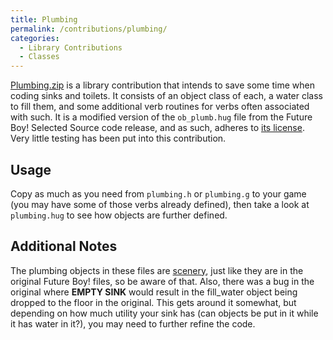 ```yaml
---
title: Plumbing
permalink: /contributions/plumbing/
categories: 
  - Library Contributions
  - Classes
---
```


[Plumbing.zip](http://roody.gerynarsabode.org/hbe/plumbing.zip) is a
library contribution that intends to save some time when coding sinks
and toilets. It consists of an object class of each, a water class to
fill them, and some additional verb routines for verbs often associated
with such. It is a modified version of the `ob_plumb.hug` file from the
Future Boy! Selected Source code release, and as such, adheres to 
[its license](misc/future-boy-license/).
Very little testing has been put into this contribution.

## Usage

Copy as much as you need from `plumbing.h` or `plumbing.g` to your game
(you may have some of those verbs already defined), then take a look at
`plumbing.hug` to see how objects are further defined.

## Additional Notes

The plumbing objects in these files are [scenery](basics/scenery/),
just like they are in the original Future Boy! files, so be aware of
that. Also, there was a bug in the original where **EMPTY SINK** would
result in the fill_water object being dropped to the floor in the
original. This gets around it somewhat, but depending on how much
utility your sink has (can objects be put in it while it has water in
it?), you may need to further refine the code.
